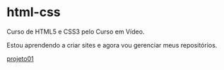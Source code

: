 # html-css
 Curso de HTML5 e CSS3 pelo Curso em Vídeo.

Estou aprendendo a criar sites e agora vou gerenciar meus
repositórios.

<a href="https://nonamedy.github.io/html-css/desafios/modulo02/d010/index.html" target="_blank">projeto01</a>